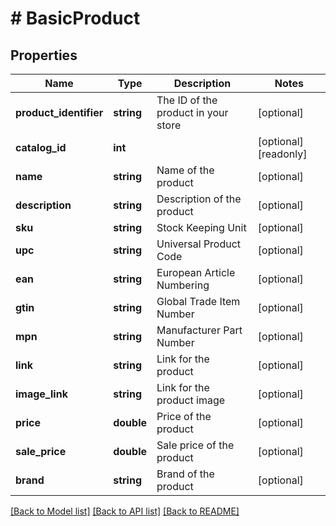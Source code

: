 # # BasicProduct

## Properties

Name | Type | Description | Notes
------------ | ------------- | ------------- | -------------
**product_identifier** | **string** | The ID of the product in your store | [optional] 
**catalog_id** | **int** |  | [optional] [readonly] 
**name** | **string** | Name of the product | [optional] 
**description** | **string** | Description of the product | [optional] 
**sku** | **string** | Stock Keeping Unit | [optional] 
**upc** | **string** | Universal Product Code | [optional] 
**ean** | **string** | European Article Numbering | [optional] 
**gtin** | **string** | Global Trade Item Number | [optional] 
**mpn** | **string** | Manufacturer Part Number | [optional] 
**link** | **string** | Link for the product | [optional] 
**image_link** | **string** | Link for the product image | [optional] 
**price** | **double** | Price of the product | [optional] 
**sale_price** | **double** | Sale price of the product | [optional] 
**brand** | **string** | Brand of the product | [optional] 

[[Back to Model list]](../../README.md#documentation-for-models) [[Back to API list]](../../README.md#documentation-for-api-endpoints) [[Back to README]](../../README.md)


